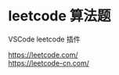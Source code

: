 # leetcode 算法题
VSCode leetcode 插件    

https://leetcode.com/       
https://leetcode-cn.com/        